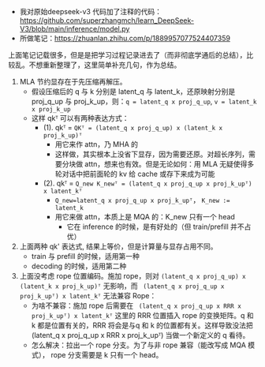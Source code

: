 - 我对原始deepseek-v3 代码加了注释的代码：https://github.com/superzhangmch/learn_DeepSeek-V3/blob/main/inference/model.py
- 所做笔记：https://zhuanlan.zhihu.com/p/1889957077524407359

上面笔记记载很多，但是是把学习过程记录进去了（而非彻底学通后的总结），比较乱。不想重新整理了，这里简单补充几句，作为总结。

1. MLA 节约显存在于先压缩再解压。
   - 假设压缩后的 q 与 k 分别是 latent_q 与 latent_k，还原映射分别是 proj_q_up 与 proj_k_up，则：`q = latent_q x proj_q_up`, `v = latent_k x proj_k_up`
   - 这样 qkᵀ 可以有两种表达方式：
     - (1). qkᵀ = `QKᵀ = (latent_q x proj_q_up) x (latent_k x proj_k_up)ᵀ`
       - 用它来作 attn，乃 MHA 的
       - 这样做，其实根本上没省下显存，因为需要还原。对超长序列，需要分块做 attn，想来也有效。但是无论如何：用 MLA 无疑使得多轮对话中把前面轮的 kv 给 cache 或存下来成为可能
     - (2). qkᵀ = `Q_new K_newᵀ = (latent_q x proj_q_up x proj_k_upᵀ) x latent_kᵀ`
       - `Q_new=latent_q x proj_q_up x proj_k_upᵀ`， `K_new := latent_k`
       - 用它来做 attn，本质上是 MQA 的：K_new 只有一个 head
         - 它在 inference 的时候，是有好处的（但 train/prefill 并不占优）
2. 上面两种 qk' 表达式, 结果上等价，但是计算量与显存占用不同。
   - train 与 prefill 的时候，适用第一种
   - decoding 的时候，适用第二种
3. 上面没考虑 rope 位置编码。施加 rope，则对 `(latent_q x proj_q_up) x (latent_k x proj_k_up)ᵀ` 无影响，而 ` (latent_q x proj_q_up x proj_k_upᵀ) x latent_kᵀ` 无法兼容 Rope：
   - 为啥不兼容：施加 rope 后需要在 ` (latent_q x proj_q_up x RRR x proj_k_upᵀ) x latent_kᵀ` 这里的  RRR 位置插入 rope 的变换矩阵。q 和 k 都是位置有关的，RRR 将会是与q 和 k 的位置都有关。这样导致没法把 (latent_q x proj_q_up x RRR x proj_k_upᵀ) 当做一个新定义的 q 看待。
   - 怎么解决：拉出一个 rope 分支。为了与非 rope 兼容（能改写成 MQA 模式）， rope 分支需要是 k 只有一个 head。


